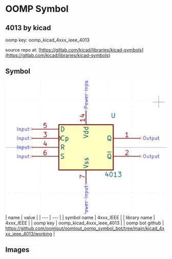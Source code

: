 # OOMP Symbol  
## 4013  by kicad  
  
oomp key: oomp_kicad_4xxx_ieee_4013  
  
source repo at: [https://gitlab.com/kicad/libraries/kicad-symbols](https://gitlab.com/kicad/libraries/kicad-symbols)  
## Symbol  
  
[![working.png](working_600.png)](working.png)  
| name | value | 
| --- | --- | 
| symbol name | 4xxx_IEEE | 
| library name | 4xxx_IEEE | 
| oomp key | oomp_kicad_4xxx_ieee_4013 | 
| oomp bot github | https://github.com/oomlout/oomlout_oomp_symbol_bot/tree/main/kicad_4xxx_ieee_4013/working | 
## Images  
